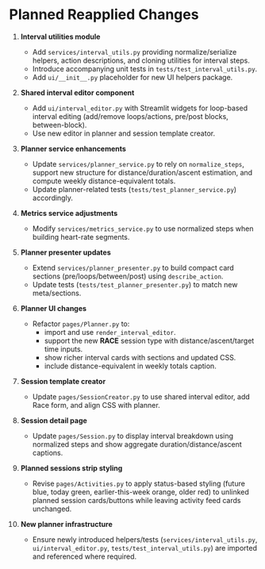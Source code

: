 # Planned Reapplied Changes

1. **Interval utilities module**
   - Add `services/interval_utils.py` providing normalize/serialize helpers, action descriptions, and cloning utilities for interval steps.
   - Introduce accompanying unit tests in `tests/test_interval_utils.py`.
   - Add `ui/__init__.py` placeholder for new UI helpers package.

2. **Shared interval editor component**
   - Add `ui/interval_editor.py` with Streamlit widgets for loop-based interval editing (add/remove loops/actions, pre/post blocks, between-block).
   - Use new editor in planner and session template creator.

3. **Planner service enhancements**
   - Update `services/planner_service.py` to rely on `normalize_steps`, support new structure for distance/duration/ascent estimation, and compute weekly distance-equivalent totals.
   - Update planner-related tests (`tests/test_planner_service.py`) accordingly.

4. **Metrics service adjustments**
   - Modify `services/metrics_service.py` to use normalized steps when building heart-rate segments.

5. **Planner presenter updates**
   - Extend `services/planner_presenter.py` to build compact card sections (pre/loops/between/post) using `describe_action`.
   - Update tests (`tests/test_planner_presenter.py`) to match new meta/sections.

6. **Planner UI changes**
   - Refactor `pages/Planner.py` to:
     * import and use `render_interval_editor`.
     * support the new **RACE** session type with distance/ascent/target time inputs.
     * show richer interval cards with sections and updated CSS.
     * include distance-equivalent in weekly totals caption.

7. **Session template creator**
   - Update `pages/SessionCreator.py` to use shared interval editor, add Race form, and align CSS with planner.

8. **Session detail page**
   - Update `pages/Session.py` to display interval breakdown using normalized steps and show aggregate duration/distance/ascent captions.

9. **Planned sessions strip styling**
   - Revise `pages/Activities.py` to apply status-based styling (future blue, today green, earlier-this-week orange, older red) to unlinked planned session cards/buttons while leaving activity feed cards unchanged.

10. **New planner infrastructure**
    - Ensure newly introduced helpers/tests (`services/interval_utils.py`, `ui/interval_editor.py`, `tests/test_interval_utils.py`) are imported and referenced where required.
